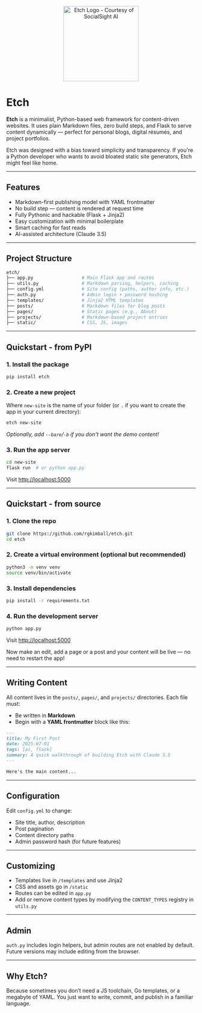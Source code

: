 <p align="center">
<img src="https://rgk.io/static/media/etch.svg" width="200" alt="Etch Logo - Courtesy of SocialSight AI" />
</p>

# Etch

**Etch** is a minimalist, Python-based web framework for content-driven websites. It uses plain Markdown files, zero build steps, and Flask to serve content dynamically — perfect for personal blogs, digital résumés, and project portfolios.

Etch was designed with a bias toward simplicity and transparency. If you're a Python developer who wants to avoid bloated static site generators, Etch might feel like home.

---

## Features

* Markdown-first publishing model with YAML frontmatter
* No build step — content is rendered at request time
* Fully Pythonic and hackable (Flask + Jinja2)
* Easy customization with minimal boilerplate
* Smart caching for fast reads
* AI-assisted architecture (Claude 3.5)

---

## Project Structure

```bash
etch/
├── app.py                  # Main Flask app and routes
├── utils.py                # Markdown parsing, helpers, caching
├── config.yml              # Site config (paths, author info, etc.)
├── auth.py                 # Admin login + password hashing
├── templates/              # Jinja2 HTML templates
├── posts/                  # Markdown files for blog posts
├── pages/                  # Static pages (e.g., About)
├── projects/               # Markdown-based project entries
├── static/                 # CSS, JS, images
```

---

## Quickstart - from PyPI

### 1. Install the package
```bash
pip install etch
```

### 2. Create a new project

Where `new-site` is the name of your folder (or `.` if you want to create the app in your current directory):

```bash
etch new-site
```

_Optionally, add `--bare`/`-b` if you don't want the demo content!_

### 3. Run the app server
```bash
cd new-site
flask run  # or python app.py
```

Visit [http://localhost:5000](http://localhost:5000)

---

## Quickstart - from source

### 1. Clone the repo

```bash
git clone https://github.com/rgkimball/etch.git
cd etch
```

### 2. Create a virtual environment (optional but recommended)

```bash
python3 -m venv venv
source venv/bin/activate
```

### 3. Install dependencies

```bash
pip install -r requirements.txt
```

### 4. Run the development server

```bash
python app.py
```

Visit [http://localhost:5000](http://localhost:5000)

Now make an edit, add a page or a post and your content will be live &mdash; no need to restart the app!

---

## Writing Content

All content lives in the `posts/`, `pages/`, and `projects/` directories. Each file must:

* Be written in **Markdown**
* Begin with a **YAML frontmatter** block like this:

```markdown
---
title: My First Post
date: 2025-07-01
tags: [ai, flask]
summary: A quick walkthrough of building Etch with Claude 3.5
---

Here's the main content...
```

---

## Configuration

Edit `config.yml` to change:

* Site title, author, description
* Post pagination
* Content directory paths
* Admin password hash (for future features)

---

## Customizing

* Templates live in `/templates` and use Jinja2
* CSS and assets go in `/static`
* Routes can be edited in `app.py`
* Add or remove content types by modifying the `CONTENT_TYPES` registry in `utils.py`

---

## Admin

`auth.py` includes login helpers, but admin routes are not enabled by default. Future versions may include editing from the browser.

---

## Why Etch?

Because sometimes you don’t need a JS toolchain, Go templates, or a megabyte of YAML. You just want to write, commit, and publish in a familiar language.
